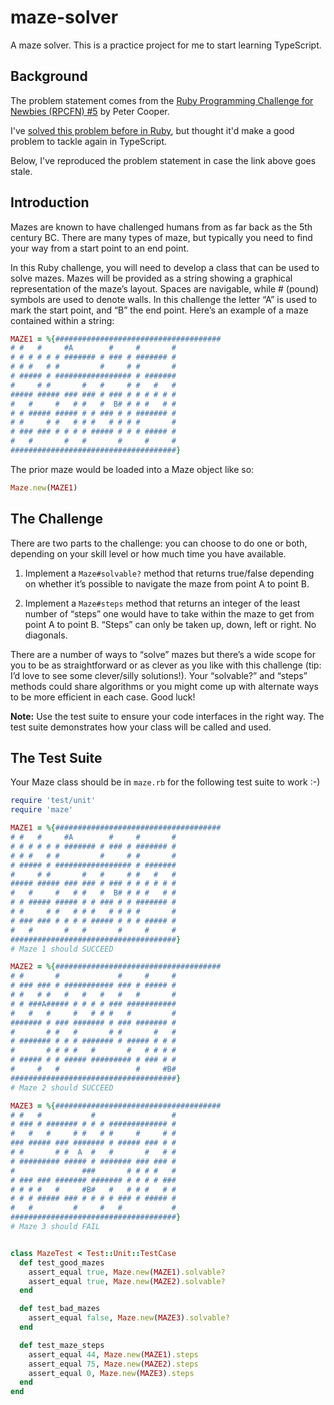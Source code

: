 # maze-solver

A maze solver. This is a practice project for me to start learning TypeScript.

## Background

The problem statement comes from the [Ruby Programming Challenge for Newbies
(RPCFN) #5](http://rubylearning.com/blog/2009/12/27/rpcfn-mazes---5/) by Peter
Cooper.

I've [solved this problem before in Ruby](https://github.com/roguerb/maze), but
thought it'd make a good problem to tackle again in TypeScript.

Below, I've reproduced the problem statement in case the link above goes stale.

## Introduction

Mazes are known to have challenged humans from as far back as the 5th century BC. There are many types of maze, but typically you need to find your way from a start point to an end point.

In this Ruby challenge, you will need to develop a class that can be used to solve mazes. Mazes will be provided as a string showing a graphical representation of the maze’s layout. Spaces are navigable, while # (pound) symbols are used to denote walls. In this challenge the letter “A” is used to mark the start point, and “B” the end point. Here’s an example of a maze contained within a string:

```ruby
MAZE1 = %{#####################################
# #   #     #A        #     #       #
# # # # # # ####### # ### # ####### #
# # #   # #         #     # #       #
# ##### # ################# # #######
#     # #       #   #     # #   #   #
##### ##### ### ### # ### # # # # # #
#   #     #   # #   #  B# # # #   # #
# # ##### ##### # # ### # # ####### #
# #     # #   # # #   # # # #       #
# ### ### # # # # ##### # # # ##### #
#   #       #   #       #     #     #
#####################################}
```

The prior maze would be loaded into a Maze object like so:

```ruby
Maze.new(MAZE1)
```

## The Challenge

There are two parts to the challenge: you can choose to do one or both, depending on your skill level or how much time you have available.

1. Implement a `Maze#solvable?` method that returns true/false depending on
   whether it’s possible to navigate the maze from point A to point B.

2. Implement a `Maze#steps` method that returns an integer of the least number
   of “steps” one would have to take within the maze to get from point A to
   point B. “Steps” can only be taken up, down, left or right. No diagonals.

There are a number of ways to “solve” mazes but there’s a wide scope for you to be as straightforward or as clever as you like with this challenge (tip: I’d love to see some clever/silly solutions!). Your “solvable?” and “steps” methods could share algorithms or you might come up with alternate ways to be more efficient in each case. Good luck!

**Note:** Use the test suite to ensure your code interfaces in the right way. The test suite demonstrates how your class will be called and used.

## The Test Suite

Your Maze class should be in `maze.rb` for the following test suite to work :-)

```ruby
require 'test/unit'
require 'maze'

MAZE1 = %{#####################################
# #   #     #A        #     #       #
# # # # # # ####### # ### # ####### #
# # #   # #         #     # #       #
# ##### # ################# # #######
#     # #       #   #     # #   #   #
##### ##### ### ### # ### # # # # # #
#   #     #   # #   #  B# # # #   # #
# # ##### ##### # # ### # # ####### #
# #     # #   # # #   # # # #       #
# ### ### # # # # ##### # # # ##### #
#   #       #   #       #     #     #
#####################################}
# Maze 1 should SUCCEED

MAZE2 = %{#####################################
# #       #             #     #     #
# ### ### # ########### ### # ##### #
# #   # #   #   #   #   #   #       #
# # ###A##### # # # # ### ###########
#   #   #     #   # # #   #         #
####### # ### ####### # ### ####### #
#       # #   #       # #       #   #
# ####### # # # ####### # ##### # # #
#       # # # #   #       #   # # # #
# ##### # # ##### ######### # ### # #
#     #   #                 #     #B#
#####################################}
# Maze 2 should SUCCEED

MAZE3 = %{#####################################
# #   #           #                 #
# ### # ####### # # # ############# #
#   #   #     # #   # #     #     # #
### ##### ### ####### # ##### ### # #
# #       # #  A  #   #       #   # #
# ######### ##### # ####### ### ### #
#               ###       # # # #   #
# ### ### ####### ####### # # # # ###
# # # #   #     #B#   #   # # #   # #
# # # ##### ### # # # # ### # ##### #
#   #         #     #   #           #
#####################################}
# Maze 3 should FAIL


class MazeTest < Test::Unit::TestCase
  def test_good_mazes
    assert_equal true, Maze.new(MAZE1).solvable?
    assert_equal true, Maze.new(MAZE2).solvable?
  end

  def test_bad_mazes
    assert_equal false, Maze.new(MAZE3).solvable?
  end

  def test_maze_steps
    assert_equal 44, Maze.new(MAZE1).steps
    assert_equal 75, Maze.new(MAZE2).steps
    assert_equal 0, Maze.new(MAZE3).steps
  end
end
```
